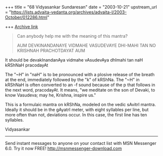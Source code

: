 +++
title = "68 Vidyasankar Sundaresan"
date = "2003-10-21"
upstream_url = "https://lists.advaita-vedanta.org/archives/advaita-l/2003-October/012286.html"

+++
[Archive link](https://lists.advaita-vedanta.org/archives/advaita-l/2003-October/012286.html)


>Can anybody help me with the meaning of this mantra?
>
>AUM
>DEVKINANDANAYE VIDMAHE
>VASUDEVAYE DHI-MAHI
>TAN NO KRISHNAH PRACHOTDAYAT
>AUM

It should be
devakInandanAya vidmahe
vAsudevAya dhImahi
tan naH kRShNaH pracodayAt

The "~H" in "naH" is to be pronounced with a plosive release of the breath 
at the end, immediately followed by the "k" of kRShNa. The "~H" in kRShNaH 
is often converted to an -f sound because of the p that follows in the next 
word, pracodayAt. It means, "we meditate on the son of Devaki, to know 
Vasudeva; may he, Krishna, inspire us."

This is a formulaic mantra on kRShNa, modeled on the vedic sAvitrI mantra. 
Ideally it should be in the gAyatrI meter, with eight syllables per line, 
but more often than not, deviations occur. In this case, the first line has 
ten syllables.

Vidyasankar

_________________________________________________________________
Send instant messages to anyone on your contact list with  MSN Messenger 
6.0.  Try it now FREE!  http://msnmessenger-download.com

